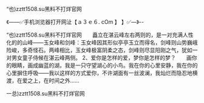 “也)zztt1508.su黑料不打烊官网

《——✅手机浏览器打开网沚【ａ３ｅ６. cOm 】 】✅—》--

“也)zztt1508.su黑料不打烊官网　　矗立在湛云峰左右两则的，是一对充满人性化的的山峰——玉女峰和剑峰：玉女峰因其形似亭亭玉立而得名，剑峰则山势巍峨险峻，多奇怪石。两峰相比，玉女峰极富阴柔之态，剑峰则尽显阳刚之气，犹如一对男女童子侍候在湛云峰两侧。
2、爱你是怎样的爱，梦你是怎样的梦？　　画你的眼睛，画成幽蓝的湖，我是一只守望湖心的小鸟。我在你的心里安静，我在你的心里摒住呼吸——我以这样的方式爱你，不许湖面有一丝波澜，我灿烂而隐忍地横渡，在爱之上，在时间之外……





一总)zztt1508.su黑料不打烊官网
